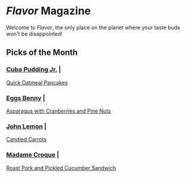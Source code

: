# _Flavor_ Magazine

Welcome to _Flavor_, the only place on the planet where your taste buds won't be disappointed!



## Picks of the Month

### [Cuba Pudding Jr.](writer/cuba-pudding-jr.md) |

[Quick Oatmeal Pancakes](recipe/feb/quick-oatmeal-pancakes.md)

### [Eggs Benny](writer/eggs-benny.md) |

[Asparagus with Cranberries and Pine Nuts](recipe/feb/asparagus-with-cranberries-and-pine-nuts.md)

### [John Lemon](writer/john-lemon.md) |

[Candied Carrots](recipe/feb/candied-carrots.md)

### [Madame Croque](writer/madame-croque.md) |

[Roast Pork and Pickled Cucumber Sandwich](recipe/feb/roast-pork-and-pickle-cucumber-sandwich.md)
